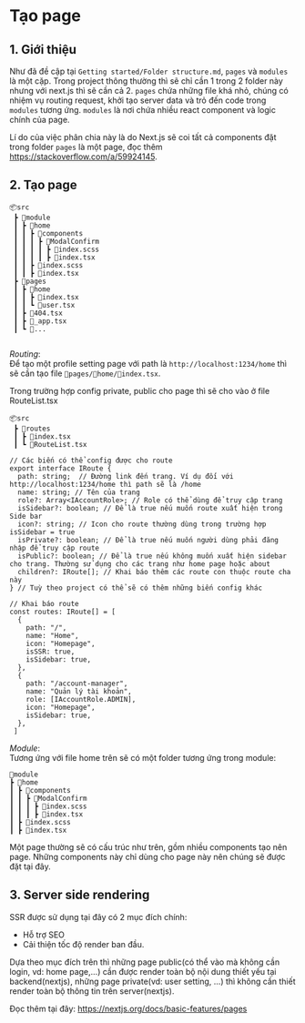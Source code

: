 # Tạo page

## 1. Giới thiệu

Như đã đề cập tại `Getting started/Folder structure.md`, `pages` và `modules` là một cặp. Trong project thông thường thì sẽ chỉ cần 1 trong 2 folder này nhưng với next.js thì sẽ cần cả 2. `pages` chứa những file khá nhỏ, chúng có nhiệm vụ routing request, khởi tạo server data và trỏ đến code trong `modules` tương ứng. `modules` là nơi chứa nhiều react component và logic chính của page.

Lí do của việc phân chia này là do Next.js sẽ coi tất cả components đặt trong folder `pages` là một page, đọc thêm https://stackoverflow.com/a/59924145.

## 2. Tạo page

```
📦src
 ┣ 📂module
 ┃ ┣ 📂home
 ┃ ┃ ┣ 📂components
 ┃ ┃ ┃ ┣ 📂ModalConfirm
 ┃ ┃ ┃ ┃ ┣ 📃index.scss
 ┃ ┃ ┃ ┃ ┣ 📜index.tsx
 ┃ ┃ ┣ 📃index.scss
 ┃ ┃ ┣ 📜index.tsx
 ┣ 📂pages
 ┃ ┣ 📂home
 ┃ ┃ ┣ 📜index.tsx
 ┃ ┃ ┗ 📜user.tsx
 ┃ ┣ 📜404.tsx
 ┃ ┣ 📜_app.tsx
 ┃ ┗ 📜...


```

_Routing_:  
Để tạo một profile setting page với path là `http://localhost:1234/home` thì sẽ cần tạo file `📂pages/📂home/📜index.tsx`.

Trong trường hợp config private, public cho page thì sẽ cho vào ở file RouteList.tsx

```
📦src
 ┣ 📂routes
 ┃ ┣ 📜index.tsx
 ┃ ┗ 📜RouteList.tsx
```

```tsx
// Các biến có thể config được cho route
export interface IRoute {
  path: string;  // Đường link đến trang. Ví dụ đối với http://localhost:1234/home thì path sẽ là /home
  name: string; // Tên của trang 
  role?: Array<IAccountRole>; // Role có thể dùng để truy cập trang
  isSidebar?: boolean; // Để là true nếu muốn route xuất hiện trong Side bar
  icon?: string; // Icon cho route thường dùng trong trường hợp isSidebar = true
  isPrivate?: boolean; // Để là true nếu muốn người dùng phải đăng nhập để truy cập route
  isPublic?: boolean; // Để là true nếu không muốn xuất hiện sidebar cho trang. Thường sử dụng cho các trang như home page hoặc about
  children?: IRoute[]; // Khai báo thêm các route con thuộc route cha này
} // Tuỳ theo project có thể sẽ có thêm những biến config khác

// Khai báo route
const routes: IRoute[] = [
  {
    path: "/",
    name: "Home",
    icon: "Homepage",
    isSSR: true,
    isSidebar: true,
  },
  {
    path: "/account-manager",
    name: "Quản lý tài khoản",
    role: [IAccountRole.ADMIN],
    icon: "Homepage",
    isSidebar: true,
  },
 ]

```

_Module_:  
Tương ứng với file home trên sẽ có một folder tương ứng trong module:

```
📂module
┣ 📂home
┃ ┣ 📂components
┃ ┃ ┣ 📂ModalConfirm
┃ ┃ ┃ ┣ 📃index.scss
┃ ┃ ┃ ┣ 📜index.tsx
┃ ┣ 📃index.scss
┃ ┣ 📜index.tsx
```

Một page thường sẽ có cấu trúc như trên, gồm nhiều components tạo nên page. Những components này chỉ dùng cho page này nên chúng sẽ được đặt tại đây.

## 3. Server side rendering

SSR được sử dụng tại đây có 2 mục đích chính:

- Hỗ trợ SEO
- Cải thiện tốc độ render ban đầu.

Dựa theo mục đích trên thì những page public(có thể vào mà không cần login, vd: home page,...) cần được render toàn bộ nội dung thiết yếu tại backend(nextjs), những page private(vd: user setting, ...) thì không cần thiết render toàn bộ thông tin trên server(nextjs).

Đọc thêm tại đây: https://nextjs.org/docs/basic-features/pages
